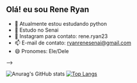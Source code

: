 ## Olá! eu sou Rene Ryan

- 🔭 Atualmente estou estudando python
- 🌱 Estudo no Senai
- 💬 Instagram para contato: rene.ryan23 
- 📫 E-mail de contato: ryanrenesenai@gmail.com
- 😄 Pronomes: Ele/Dele

-->


![Anurag's GitHub stats](https://github-readme-stats.vercel.app/api?username=KreatorLima&show_icons=true&theme=dracula)
[![Top Langs](https://github-readme-stats.vercel.app/api/top-langs/?username=KreatorLima&layout=compact&theme=dracula)](https://github.com/KreatorLima/github-readme-stats)


